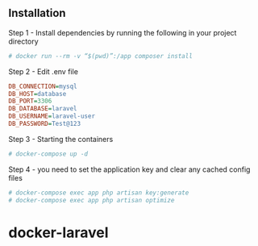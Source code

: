 ## Installation



Step 1 - Install dependencies by running the following in your project directory
```ini
# docker run --rm -v “$(pwd)”:/app composer install
```

Step 2 - Edit .env file
```ini
DB_CONNECTION=mysql
DB_HOST=database
DB_PORT=3306
DB_DATABASE=laravel
DB_USERNAME=laravel-user
DB_PASSWORD=Test@123
```

Step 3 - Starting the containers
```ini
# docker-compose up -d
```
Step 4 - you need to set the application key and clear any cached config files
```ini
# docker-compose exec app php artisan key:generate 
# docker-compose exec app php artisan optimize
```













# docker-laravel
